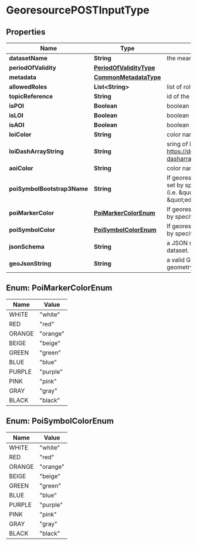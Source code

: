 
# GeoresourcePOSTInputType

## Properties
Name | Type | Description | Notes
------------ | ------------- | ------------- | -------------
**datasetName** | **String** | the meaningful name of the dataset | 
**periodOfValidity** | [**PeriodOfValidityType**](PeriodOfValidityType.md) |  | 
**metadata** | [**CommonMetadataType**](CommonMetadataType.md) |  | 
**allowedRoles** | **List&lt;String&gt;** | list of role identifiers that have read access rights for this dataset |  [optional]
**topicReference** | **String** | id of the last topic hierarchy entity |  [optional]
**isPOI** | **Boolean** | boolean value indicating if the dataset contains points of interest |  [optional]
**isLOI** | **Boolean** | boolean value indicating if the dataset contains lines of interest |  [optional]
**isAOI** | **Boolean** | boolean value indicating if the dataset contains areas of interest |  [optional]
**loiColor** | **String** | color name or color code (i.e. hex number) for lines of interest |  [optional]
**loiDashArrayString** | **String** | sring of line stroke dash array for lines of interest (e.g. 20,20; see https://developer.mozilla.org/de/docs/Web/SVG/Attribute/stroke-dasharray) |  [optional]
**aoiColor** | **String** | color name or color code (i.e. hex number) for areas of interest |  [optional]
**poiSymbolBootstrap3Name** | **String** | If georesource is a POI then custom POI marker symbol can be set by specifying the name of a Bootstrap 3 glyphicon symbol (i.e. \&quot;home\&quot; for a home symbol or \&quot;education\&quot; for a students hat symbol) |  [optional]
**poiMarkerColor** | [**PoiMarkerColorEnum**](#PoiMarkerColorEnum) | If georesource is a POI then custom POI marker color can be set by specifying one of the following color names |  [optional]
**poiSymbolColor** | [**PoiSymbolColorEnum**](#PoiSymbolColorEnum) | If georesource is a POI then custom POI symbol color can be set by specifying one of the following color names |  [optional]
**jsonSchema** | **String** | a JSON schema as string that defines the data model for this dataset. It can be used to validate the geoJsonString property. |  [optional]
**geoJsonString** | **String** | a valid GeoJSON string containing the features consisting of a geometry and properties specific to the dataset |  [optional]


<a name="PoiMarkerColorEnum"></a>
## Enum: PoiMarkerColorEnum
Name | Value
---- | -----
WHITE | &quot;white&quot;
RED | &quot;red&quot;
ORANGE | &quot;orange&quot;
BEIGE | &quot;beige&quot;
GREEN | &quot;green&quot;
BLUE | &quot;blue&quot;
PURPLE | &quot;purple&quot;
PINK | &quot;pink&quot;
GRAY | &quot;gray&quot;
BLACK | &quot;black&quot;


<a name="PoiSymbolColorEnum"></a>
## Enum: PoiSymbolColorEnum
Name | Value
---- | -----
WHITE | &quot;white&quot;
RED | &quot;red&quot;
ORANGE | &quot;orange&quot;
BEIGE | &quot;beige&quot;
GREEN | &quot;green&quot;
BLUE | &quot;blue&quot;
PURPLE | &quot;purple&quot;
PINK | &quot;pink&quot;
GRAY | &quot;gray&quot;
BLACK | &quot;black&quot;




